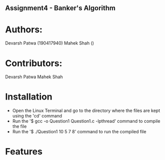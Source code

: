## Assignment4 - Banker's Algorithm


# Authors: 
Devarsh Patwa (190417940)
Mahek Shah ()

# Contributors: 
Devarsh Patwa 
Mahek Shah

# Installation
- Open the Linux Terminal and go to the directory where the files are kept using the 'cd' command
- Run the '$ gcc -o Question1 Question1.c -lpthread' command to compile the file
- Run the '$ ./Question1 10 5 7 8' command to run the compiled file

# Features
